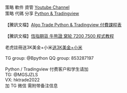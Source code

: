 <html>
策略 軟件 資管 <a href='http://www.youtube.com/c/美股数据张老师'>Youtube Channel</a><br>
策略 代碼 分享 <a href='https://github.com/hktrade'>Python & Tradingview</a><br>
<br>
【騰訊文檔】<a href='https://docs.qq.com/doc/DUHpnenhKZ2pxSGlv'>Algo Trade Python & Tradingview 付費課程表</a><br>
<br>
【騰訊文檔】<a href='https://docs.qq.com/doc/DUFFacEdnc1hBRkVG'>恆指期貨 牛熊證 窝轮 7200 7500 程式教程</a><br>
<br>
老虎註冊送3K美金+小米<a href='https://www.itigerup.com/activity/forapp/welcome/?group_id=CG3001931530&invite=MGSJZLS'>送3K美金+小米</a><br>
<br>
TG group: @Bpython
QQ group: 853287197
<br><br>
Python / Tradingview 付费客户和学生请加<br>
TG: @MGSJZLS<br>
VX: hktrade2022<br>
加 TG 微信 需附带备注信息<br>
